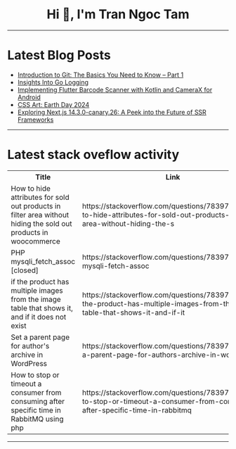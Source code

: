 <h1 align="center">Hi 👋, I'm Tran Ngoc Tam</h1>

---

# Latest Blog Posts 
<!-- BLOG-POST-LIST:START -->
- [Introduction to Git: The Basics You Need to Know – Part 1](https://dev.to/dipakahirav/introduction-to-git-the-basics-you-need-to-know-part-1-4ena)
- [Insights Into Go Logging](https://dev.to/sumuduliyanage/insights-into-go-logging-2egh)
- [Implementing Flutter Barcode Scanner with Kotlin and CameraX for Android](https://dev.to/yushulx/implementing-flutter-barcode-scanner-with-kotlin-and-camerax-for-android-430a)
- [CSS Art: Earth Day 2024](https://dev.to/barryels/css-art-earth-day-2024-3epk)
- [Exploring Next.js 14.3.0-canary.26: A Peek into the Future of SSR Frameworks](https://dev.to/dipakahirav/exploring-nextjs-1430-canary26-a-peek-into-the-future-of-ssr-frameworks-10e9)
<!-- BLOG-POST-LIST:END -->

---

# Latest stack oveflow activity
<table>
  <tr><th>Title</th><th>Link</th></tr>
  <!-- STACKOVERFLOW:START --><tr><td>How to hide attributes for sold out products in filter area without hiding the sold out products in woocommerce</td><td>https://stackoverflow.com/questions/78397629/how-to-hide-attributes-for-sold-out-products-in-filter-area-without-hiding-the-s</td></tr><tr><td>PHP mysqli_fetch_assoc [closed]</td><td>https://stackoverflow.com/questions/78397604/php-mysqli-fetch-assoc</td></tr><tr><td>if the product has multiple images from the image table that shows it, and if it does not exist</td><td>https://stackoverflow.com/questions/78397559/if-the-product-has-multiple-images-from-the-image-table-that-shows-it-and-if-it</td></tr><tr><td>Set a parent page for author&#39;s archive in WordPress</td><td>https://stackoverflow.com/questions/78397240/set-a-parent-page-for-authors-archive-in-wordpress</td></tr><tr><td>How to stop or timeout a consumer from consuming after specific time in RabbitMQ using php</td><td>https://stackoverflow.com/questions/78397211/how-to-stop-or-timeout-a-consumer-from-consuming-after-specific-time-in-rabbitmq</td></tr><!-- STACKOVERFLOW:END -->
</table>

---


